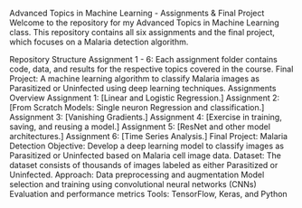 Advanced Topics in Machine Learning - Assignments & Final Project
Welcome to the repository for my Advanced Topics in Machine Learning class. This repository contains all six assignments and the final project, which focuses on a Malaria detection algorithm.

Repository Structure
Assignment 1 - 6: Each assignment folder contains code, data, and results for the respective topics covered in the course.
Final Project: A machine learning algorithm to classify Malaria images as Parasitized or Uninfected using deep learning techniques.
Assignments Overview
Assignment 1: [Linear and Logistic Regression.]
Assignment 2: [From Scratch Models: Single neuron Regression and classification.]
Assignment 3: [Vanishing Gradients.]
Assignment 4: [Exercise in training, saving, and reusing a model.]
Assignment 5: [ResNet and other model architectures.]
Assignment 6: [Time Series Analysis.]
Final Project: Malaria Detection
Objective: Develop a deep learning model to classify images as Parasitized or Uninfected based on Malaria cell image data.
Dataset: The dataset consists of thousands of images labeled as either Parasitized or Uninfected.
Approach:
Data preprocessing and augmentation
Model selection and training using convolutional neural networks (CNNs)
Evaluation and performance metrics
Tools: TensorFlow, Keras, and Python
